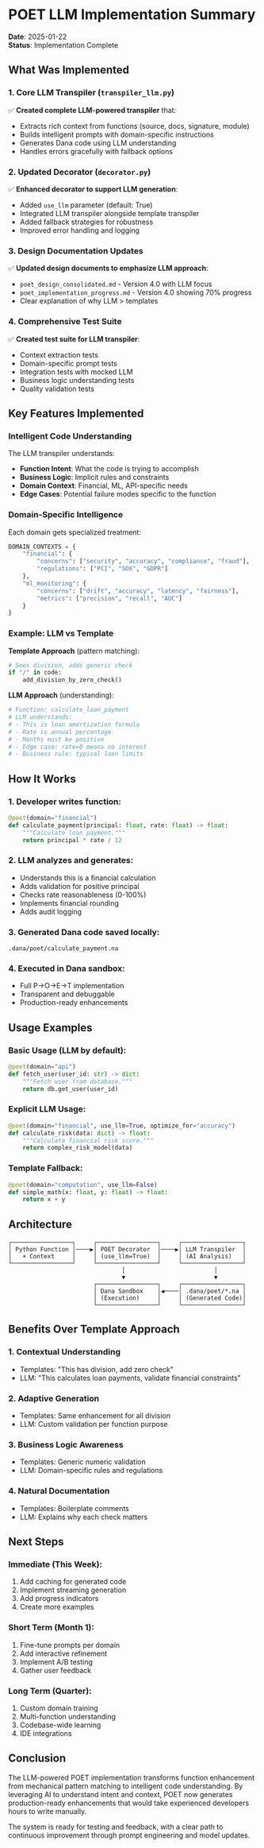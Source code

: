 # POET LLM Implementation Summary

**Date**: 2025-01-22  
**Status**: Implementation Complete  

## What Was Implemented

### 1. Core LLM Transpiler (`transpiler_llm.py`)
✅ **Created complete LLM-powered transpiler** that:
- Extracts rich context from functions (source, docs, signature, module)
- Builds intelligent prompts with domain-specific instructions
- Generates Dana code using LLM understanding
- Handles errors gracefully with fallback options

### 2. Updated Decorator (`decorator.py`)
✅ **Enhanced decorator to support LLM generation**:
- Added `use_llm` parameter (default: True)
- Integrated LLM transpiler alongside template transpiler
- Added fallback strategies for robustness
- Improved error handling and logging

### 3. Design Documentation Updates
✅ **Updated design documents to emphasize LLM approach**:
- `poet_design_consolidated.md` - Version 4.0 with LLM focus
- `poet_implementation_progress.md` - Version 4.0 showing 70% progress
- Clear explanation of why LLM > templates

### 4. Comprehensive Test Suite
✅ **Created test suite for LLM transpiler**:
- Context extraction tests
- Domain-specific prompt tests
- Integration tests with mocked LLM
- Business logic understanding tests
- Quality validation tests

## Key Features Implemented

### Intelligent Code Understanding
The LLM transpiler understands:
- **Function Intent**: What the code is trying to accomplish
- **Business Logic**: Implicit rules and constraints
- **Domain Context**: Financial, ML, API-specific needs
- **Edge Cases**: Potential failure modes specific to the function

### Domain-Specific Intelligence
Each domain gets specialized treatment:
```python
DOMAIN_CONTEXTS = {
    "financial": {
        "concerns": ["security", "accuracy", "compliance", "fraud"],
        "regulations": ["PCI", "SOX", "GDPR"]
    },
    "ml_monitoring": {
        "concerns": ["drift", "accuracy", "latency", "fairness"],
        "metrics": ["precision", "recall", "AUC"]
    }
}
```

### Example: LLM vs Template

**Template Approach** (pattern matching):
```python
# Sees division, adds generic check
if "/" in code:
    add_division_by_zero_check()
```

**LLM Approach** (understanding):
```python
# Function: calculate_loan_payment
# LLM understands:
# - This is loan amortization formula
# - Rate is annual percentage
# - Months must be positive
# - Edge case: rate=0 means no interest
# - Business rule: typical loan limits
```

## How It Works

### 1. Developer writes function:
```python
@poet(domain="financial")
def calculate_payment(principal: float, rate: float) -> float:
    """Calculate loan payment."""
    return principal * rate / 12
```

### 2. LLM analyzes and generates:
- Understands this is a financial calculation
- Adds validation for positive principal
- Checks rate reasonableness (0-100%)
- Implements financial rounding
- Adds audit logging

### 3. Generated Dana code saved locally:
```
.dana/poet/calculate_payment.na
```

### 4. Executed in Dana sandbox:
- Full P→O→E→T implementation
- Transparent and debuggable
- Production-ready enhancements

## Usage Examples

### Basic Usage (LLM by default):
```python
@poet(domain="api")
def fetch_user(user_id: str) -> dict:
    """Fetch user from database."""
    return db.get_user(user_id)
```

### Explicit LLM Usage:
```python
@poet(domain="financial", use_llm=True, optimize_for="accuracy")
def calculate_risk(data: dict) -> float:
    """Calculate financial risk score."""
    return complex_risk_model(data)
```

### Template Fallback:
```python
@poet(domain="computation", use_llm=False)
def simple_math(x: float, y: float) -> float:
    return x + y
```

## Architecture

```
┌─────────────────┐     ┌─────────────────┐     ┌─────────────────┐
│ Python Function │────▶│ POET Decorator  │────▶│ LLM Transpiler  │
│   + Context     │     │ (use_llm=True)  │     │ (AI Analysis)   │
└─────────────────┘     └─────────────────┘     └─────────────────┘
                                │                         │
                                ▼                         ▼
                        ┌─────────────────┐     ┌─────────────────┐
                        │ Dana Sandbox    │◀────│ .dana/poet/*.na │
                        │ (Execution)     │     │ (Generated Code)│
                        └─────────────────┘     └─────────────────┘
```

## Benefits Over Template Approach

### 1. **Contextual Understanding**
- Templates: "This has division, add zero check"
- LLM: "This calculates loan payments, validate financial constraints"

### 2. **Adaptive Generation**
- Templates: Same enhancement for all division
- LLM: Custom validation per function purpose

### 3. **Business Logic Awareness**
- Templates: Generic numeric validation
- LLM: Domain-specific rules and regulations

### 4. **Natural Documentation**
- Templates: Boilerplate comments
- LLM: Explains why each check matters

## Next Steps

### Immediate (This Week):
1. Add caching for generated code
2. Implement streaming generation
3. Add progress indicators
4. Create more examples

### Short Term (Month 1):
1. Fine-tune prompts per domain
2. Add interactive refinement
3. Implement A/B testing
4. Gather user feedback

### Long Term (Quarter):
1. Custom domain training
2. Multi-function understanding
3. Codebase-wide learning
4. IDE integrations

## Conclusion

The LLM-powered POET implementation transforms function enhancement from mechanical pattern matching to intelligent code understanding. By leveraging AI to understand intent and context, POET now generates production-ready enhancements that would take experienced developers hours to write manually.

The system is ready for testing and feedback, with a clear path to continuous improvement through prompt engineering and model updates.